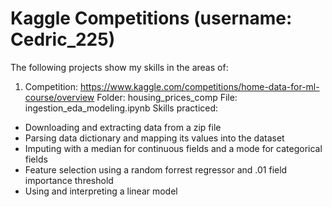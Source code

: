 ﻿# Kaggle Competitions (username: Cedric_225)
 
The following projects show my skills in the areas of:

1. Competition: https://www.kaggle.com/competitions/home-data-for-ml-course/overview
   Folder: housing_prices_comp
   File: ingestion_eda_modeling.ipynb
   Skills practiced:
  - Downloading and extracting data from a zip file
  - Parsing data dictionary and mapping its values into the dataset
  - Imputing with a median for continuous fields and a mode for categorical fields
  - Feature selection using a random forrest regressor and .01 field importance threshold
  - Using and interpreting a linear model






